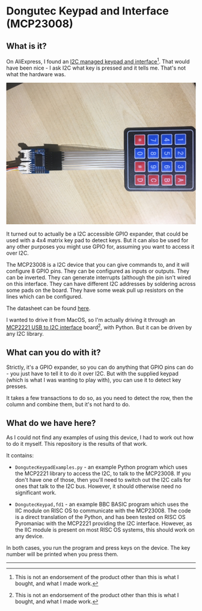 # Dongutec Keypad and Interface (MCP23008)

## What is it?

On AliExpress, I found an [I2C managed keypad and interface](https://www.aliexpress.com/item/32829892555.html)[^1]. That would have been nice - I ask I2C what key is pressed and it tells me. That's not what the hardware was.

![Dongutec Keypad](Dongutec-Keypad-And-Interface-Small.jpg)

It turned out to actually be a I2C accessible GPIO expander, that could be used with a 4x4 matrix key pad to detect keys. But it can also be used for any other purposes you might use GPIO for, assuming you want to access it over I2C.

The MCP23008 is a I2C device that you can give commands to, and it will configure 8 GPIO pins. They can be configured as inputs or outputs. They can be inverted. They can generate interrupts (although the pin isn't wired on this interface. They can have different I2C addresses by soldering across some pads on the board. They have some weak pull up resistors on the lines which can be configured.

The datasheet can be found [here](https://ww1.microchip.com/downloads/en/DeviceDoc/21919e.pdf).

I wanted to drive it from MacOS, so I'm actually driving it through an [MCP2221 USB to I2C interface](https://thepihut.com/products/usb-uart-i2c-debugger) board[^1], with Python. But it can be driven by any I2C library.

## What can you do with it?

Strictly, it's a GPIO expander, so you can do anything that GPIO pins can do - you just have to tell it to do it over I2C. But with the supplied keypad (which is what I was wanting to play with), you can use it to detect key presses.

It takes a few transactions to do so, as you need to detect the row, then the column and combine them, but it's not hard to do.

## What do we have here?

As I could not find any examples of using this device, I had to work out how to do it myself. This repository is the results of that work.

It contains:

* `DongutecKeypadExamples.py` - an example Python program which uses the MCP2221 library to access the I2C, to talk to the MCP23008. If you don't have one of those, then you'll need to switch out the I2C calls for ones that talk to the I2C bus. However, it should otherwise need no significant work.

* `DongutecKeypad,fd1` - an example BBC BASIC program which uses the IIC module on RISC OS to communicate with the MCP23008. The code is a direct translation of the Python, and has been tested on RISC OS Pyromaniac with the MCP2221 providing the I2C interface. However, as the IIC module is present on most RISC OS systems, this should work on any device.

In both cases, you run the program and press keys on the device. The key number will be printed when you press them.

---

[^1]: This is not an endorsement of the product other than this is what I bought, and what I made work.
